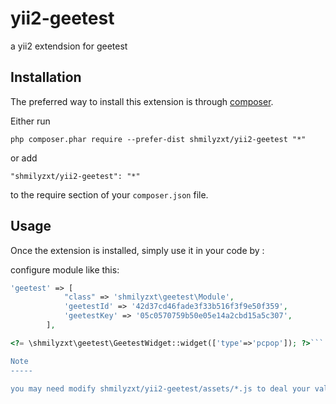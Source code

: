 yii2-geetest
============
a yii2 extendsion for geetest

Installation
------------

The preferred way to install this extension is through [composer](http://getcomposer.org/download/).

Either run

```
php composer.phar require --prefer-dist shmilyzxt/yii2-geetest "*"
```

or add

```
"shmilyzxt/yii2-geetest": "*"
```

to the require section of your `composer.json` file.


Usage
-----

Once the extension is installed, simply use it in your code by  :

configure module like this:

```php
'geetest' => [
            "class" => 'shmilyzxt\geetest\Module',
            'geetestId' => '42d37cd46fade3f33b516f3f9e50f359',
            'geetestKey' => '05c0570759b50e05e14a2cbd15a5c307',
        ],
```

```php
<?= \shmilyzxt\geetest\GeetestWidget::widget(['type'=>'pcpop']); ?>```

Note
-----

you may need modify shmilyzxt/yii2-geetest/assets/*.js to deal your validate action.